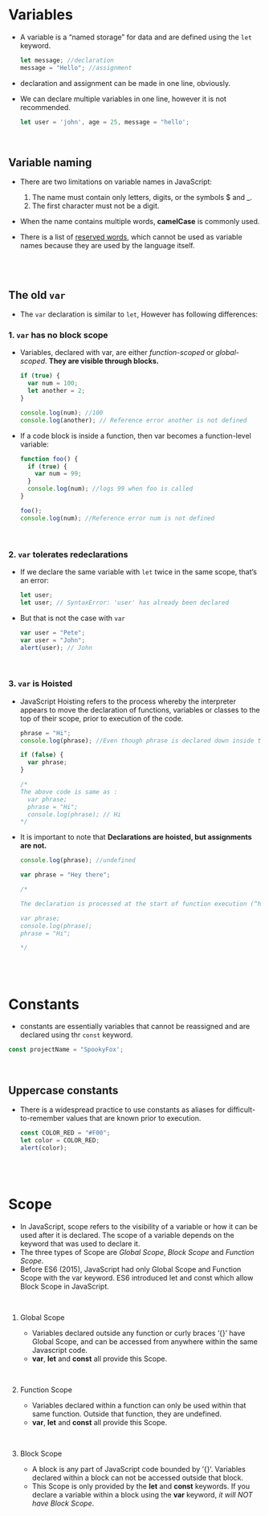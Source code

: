 # Variables

- A variable is a “named storage” for data and are defined using the `let` keyword.

  ```js
  let message; //declaration
  message = "Hello"; //assignment
  ```

- declaration and assignment can be made in one line, obviously.
- We can declare multiple variables in one line, however it is not recommended.

  ```js
  let user = 'john', age = 25, message = "hello';
  ```

<br>

## Variable naming

- There are two limitations on variable names in JavaScript:

  1. The name must contain only letters, digits, or the symbols $ and \_.
  1. The first character must not be a digit.

- When the name contains multiple words, **camelCase** is commonly used.

- There is a list of [reserved words](https://developer.mozilla.org/en-US/docs/Web/JavaScript/Reference/Lexical_grammar#Keywords), which cannot be used as variable names because they are used by the language itself.

<br>
<br>

## The old `var`

- The `var` declaration is similar to `let`, However has following differences:

### 1. `var` has no block scope

- Variables, declared with var, are either _function-scoped_ or _global-scoped_. **They are visible through blocks.**

  ```js
  if (true) {
    var num = 100;
    let another = 2;
  }

  console.log(num); //100
  console.log(another); // Reference error another is not defined
  ```

* If a code block is inside a function, then var becomes a function-level variable:

  ```js
  function foo() {
    if (true) {
      var num = 99;
    }
    console.log(num); //logs 99 when foo is called
  }

  foo();
  console.log(num); //Reference error num is not defined
  ```

<br>

### 2. `var` tolerates redeclarations

- If we declare the same variable with `let` twice in the same scope, that’s an error:

  ```js
  let user;
  let user; // SyntaxError: 'user' has already been declared
  ```

* But that is not the case with `var`

  ```js
  var user = "Pete";
  var user = "John";
  alert(user); // John
  ```

<br>

### 3. `var` is Hoisted

- JavaScript Hoisting refers to the process whereby the interpreter appears to move the declaration of functions, variables or classes to the top of their scope, prior to execution of the code.

  ```js
  phrase = "Hi";
  console.log(phrase); //Even though phrase is declared down inside the if block, this logs "Hi"

  if (false) {
    var phrase;
  }

  /* 
  The above code is same as :
    var phrase;
    phrase = "Hi";
    console.log(phrase); // Hi
  */
  ```

* It is important to note that **Declarations are hoisted, but assignments are not.**

  ```js
  console.log(phrase); //undefined

  var phrase = "Hey there";

  /*
  
  The declaration is processed at the start of function execution (“hoisted”), but the assignment always works at the place where it appears. So the code works essentially like this:
  
  var phrase;
  console.log(phrase);
  phrase = "Hi";
  
  */
  ```

<br>
<br>

# Constants

- constants are essentially variables that cannot be reassigned and are declared using thr `const` keyword.

```js
const projectName = "SpookyFox';
```

<br>

## Uppercase constants

- There is a widespread practice to use constants as aliases for difficult-to-remember values that are known prior to execution.

  ```js
  const COLOR_RED = "#F00";
  let color = COLOR_RED;
  alert(color);
  ```

<br>
<br>

# Scope

- In JavaScript, scope refers to the visibility of a variable or how it can be used after it is declared. The scope of a variable depends on the keyword that was used to declare it.
- The three types of Scope are _Global Scope_, _Block Scope_ and _Function Scope_.
- Before ES6 (2015), JavaScript had only Global Scope and Function Scope with the var keyword. ES6 introduced let and const which allow Block Scope in JavaScript.

<br>

1. Global Scope

   - Variables declared outside any function or curly braces ’{}’ have Global Scope, and can be accessed from anywhere within the same Javascript code.
   - **var**, **let** and **const** all provide this Scope.

<br>

2. Function Scope

   - Variables declared within a function can only be used within that same function. Outside that function, they are undefined.
   - **var**, **let** and **const** all provide this Scope.

<br>

3. Block Scope

   - A block is any part of JavaScript code bounded by ’{}‘. Variables declared within a block can not be accessed outside that block.
   - This Scope is only provided by the **let** and **const** keywords. If you declare a variable within a block using the **var** keyword, _it will NOT have Block Scope_.
